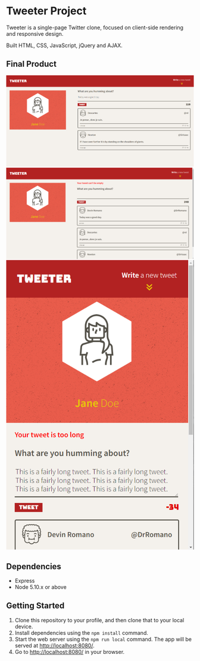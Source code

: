 # Tweeter Project

Tweeter is a single-page Twitter clone, focused on client-side rendering and responsive design.

Built HTML, CSS, JavaScript, jQuery and AJAX.


## Final Product

!["Screenshot of initial tweets"](https://github.com/keikaloustian/tweeter/blob/master/docs/home.png?raw=true)
!["Screenshot after new tweet"](https://github.com/keikaloustian/tweeter/blob/master/docs/new-tweet.png?raw=true)
!["Screenshot of layout for small screen"](https://github.com/keikaloustian/tweeter/blob/master/docs/small-layout.png?raw=true)

## Dependencies

- Express
- Node 5.10.x or above

## Getting Started

1. Clone this repository to your profile, and then clone that to your local device.
3. Install dependencies using the `npm install` command.
3. Start the web server using the `npm run local` command. The app will be served at <http://localhost:8080/>.
4. Go to <http://localhost:8080/> in your browser.

